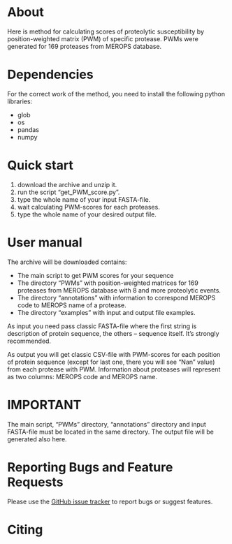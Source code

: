 # About

Here is method for calculating scores of proteolytic susceptibility by position-weighted matrix (PWM) of specific protease. PWMs were generated for 169 proteases from MEROPS database.

# Dependencies

For the correct work of the method, you need to install the following python libraries:
* glob
* os
* pandas
* numpy

# Quick start

1) download the archive and unzip it.
2) run the script “get_PWM_score.py”.
3) type the whole name of your input FASTA-file.
4) wait calculating PWM-scores for each proteases.
5) type the whole name of your desired output file. 

# User manual

The archive will be downloaded contains:
* The main script to get PWM scores for your sequence
* The directory “PWMs” with position-weighted matrices for 169 proteases from MEROPS database with 8 and more proteolytic events.
* The directory “annotations” with information to correspond MEROPS code to MEROPS name of a protease.
* The directory “examples” with input and output file examples.

As input you need pass classic FASTA-file where the first string is description of protein sequence, the others – sequence itself. It’s strongly recommended.

As output you will get classic CSV-file with PWM-scores for each position of protein sequence (except for last one, there you will see “Nan” value) from each protease with PWM. Information about proteases will represent as two columns: MEROPS code and MEROPS name.

# IMPORTANT

The main script, “PWMs” directory, “annotations” directory and input FASTA-file must be located in the same directory. The output file will be generated also here.

# Reporting Bugs and Feature Requests
Please use the [GitHub issue tracker](ссылка!) to report bugs or suggest features.

# Citing

